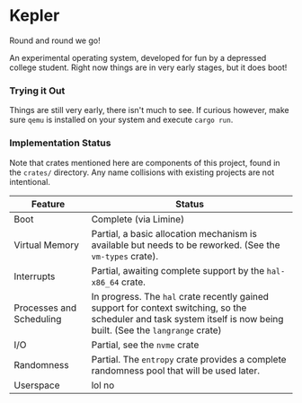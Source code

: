# Kepler

Round and round we go!

An experimental operating system, developed for fun by a depressed college student. Right now things are in very early stages, but it does boot!

### Trying it Out

Things are still very early, there isn't much to see. If curious however, make sure `qemu` is installed on your system and execute `cargo run`.

### Implementation Status

Note that crates mentioned here are components of this project, found in the `crates/` directory. Any name collisions with existing projects are not intentional.

| Feature | Status |
| --- | --- |
| Boot | Complete (via Limine) |
| Virtual Memory | Partial, a basic allocation mechanism is available but needs to be reworked. (See the `vm-types` crate). |
| Interrupts | Partial, awaiting complete support by the `hal-x86_64` crate. |
| Processes and Scheduling | In progress. The `hal` crate recently gained support for context switching, so the scheduler and task system itself is now being built. (See the `langrange` crate) |
| I/O | Partial, see the `nvme` crate |
| Randomness | Partial. The `entropy` crate provides a complete randomness pool that will be used later. |
| Userspace | lol no|
